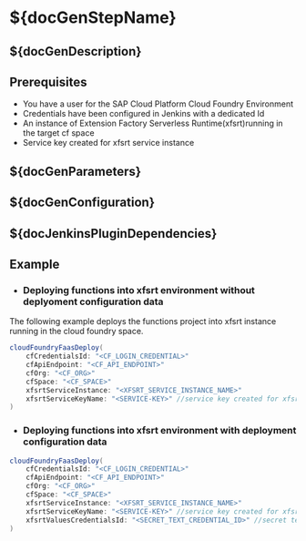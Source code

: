 # ${docGenStepName}

## ${docGenDescription}

## Prerequisites

* You have a user for the SAP Cloud Platform Cloud Foundry Environment
* Credentials have been configured in Jenkins with a dedicated Id
* An instance of Extension Factory Serverless Runtime(xfsrt)running in the target cf space
* Service key created for xfsrt service instance

## ${docGenParameters}

## ${docGenConfiguration}

## ${docJenkinsPluginDependencies}

## Example

* ### Deploying functions into xfsrt environment without deplyoment configuration data

The following example deploys the functions project into xfsrt instance running in the cloud foundry space.


```groovy
cloudFoundryFaasDeploy(
    cfCredentialsId: "<CF_LOGIN_CREDENTIAL>"
    cfApiEndpoint: "<CF_API_ENDPOINT>"
    cfOrg: "<CF_ORG>"
    cfSpace: "<CF_SPACE>"
    xfsrtServiceInstance: "<XFSRT_SERVICE_INSTANCE_NAME>"
    xfsrtServiceKeyName: "<SERVICE-KEY>" //service key created for xfsrt instance
)
```

* ### Deploying functions into xfsrt environment with deployment configuration data

```groovy
cloudFoundryFaasDeploy(
    cfCredentialsId: "<CF_LOGIN_CREDENTIAL>"
    cfApiEndpoint: "<CF_API_ENDPOINT>"
    cfOrg: "<CF_ORG>"
    cfSpace: "<CF_SPACE>"
    xfsrtServiceInstance: "<XFSRT_SERVICE_INSTANCE_NAME>"
    xfsrtServiceKeyName: "<SERVICE-KEY>" //service key created for xfsrt instance
    xfsrtValuesCredentialsId: "<SECRET_TEXT_CREDENTIAL_ID>" //secret text credential containing a json string(secret credential) required during the deployment.
)
```

